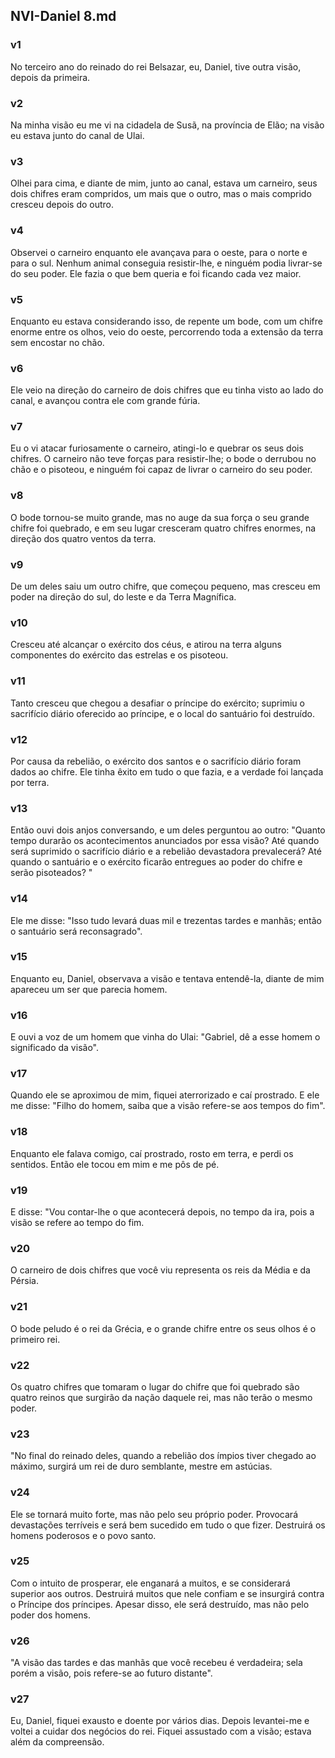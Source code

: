 ## NVI-Daniel 8.md
### v1
 No terceiro ano do reinado do rei Belsazar, eu, Daniel, tive outra visão, depois da primeira.
### v2
 Na minha visão eu me vi na cidadela de Susã, na província de Elão; na visão eu estava junto do canal de Ulai.
### v3
 Olhei para cima, e diante de mim, junto ao canal, estava um carneiro, seus dois chifres eram compridos, um mais que o outro, mas o mais comprido cresceu depois do outro.
### v4
 Observei o carneiro enquanto ele avançava para o oeste, para o norte e para o sul. Nenhum animal conseguia resistir-lhe, e ninguém podia livrar-se do seu poder. Ele fazia o que bem queria e foi ficando cada vez maior.
### v5
 Enquanto eu estava considerando isso, de repente um bode, com um chifre enorme entre os olhos, veio do oeste, percorrendo toda a extensão da terra sem encostar no chão.
### v6
 Ele veio na direção do carneiro de dois chifres que eu tinha visto ao lado do canal, e avançou contra ele com grande fúria.
### v7
 Eu o vi atacar furiosamente o carneiro, atingi-lo e quebrar os seus dois chifres. O carneiro não teve forças para resistir-lhe; o bode o derrubou no chão e o pisoteou, e ninguém foi capaz de livrar o carneiro do seu poder.
### v8
 O bode tornou-se muito grande, mas no auge da sua força o seu grande chifre foi quebrado, e em seu lugar cresceram quatro chifres enormes, na direção dos quatro ventos da terra.
### v9
 De um deles saiu um outro chifre, que começou pequeno, mas cresceu em poder na direção do sul, do leste e da Terra Magnífica.
### v10
 Cresceu até alcançar o exército dos céus, e atirou na terra alguns componentes do exército das estrelas e os pisoteou.
### v11
 Tanto cresceu que chegou a desafiar o príncipe do exército; suprimiu o sacrifício diário oferecido ao príncipe, e o local do santuário foi destruído.
### v12
 Por causa da rebelião, o exército dos santos e o sacrifício diário foram dados ao chifre. Ele tinha êxito em tudo o que fazia, e a verdade foi lançada por terra.
### v13
 Então ouvi dois anjos conversando, e um deles perguntou ao outro: "Quanto tempo durarão os acontecimentos anunciados por essa visão? Até quando será suprimido o sacrifício diário e a rebelião devastadora prevalecerá? Até quando o santuário e o exército ficarão entregues ao poder do chifre e serão pisoteados? "
### v14
 Ele me disse: "Isso tudo levará duas mil e trezentas tardes e manhãs; então o santuário será reconsagrado".
### v15
 Enquanto eu, Daniel, observava a visão e tentava entendê-la, diante de mim apareceu um ser que parecia homem.
### v16
 E ouvi a voz de um homem que vinha do Ulai: "Gabriel, dê a esse homem o significado da visão".
### v17
 Quando ele se aproximou de mim, fiquei aterrorizado e caí prostrado. E ele me disse: "Filho do homem, saiba que a visão refere-se aos tempos do fim".
### v18
 Enquanto ele falava comigo, caí prostrado, rosto em terra, e perdi os sentidos. Então ele tocou em mim e me pôs de pé.
### v19
 E disse: "Vou contar-lhe o que acontecerá depois, no tempo da ira, pois a visão se refere ao tempo do fim.
### v20
 O carneiro de dois chifres que você viu representa os reis da Média e da Pérsia.
### v21
 O bode peludo é o rei da Grécia, e o grande chifre entre os seus olhos é o primeiro rei.
### v22
 Os quatro chifres que tomaram o lugar do chifre que foi quebrado são quatro reinos que surgirão da nação daquele rei, mas não terão o mesmo poder.
### v23
 "No final do reinado deles, quando a rebelião dos ímpios tiver chegado ao máximo, surgirá um rei de duro semblante, mestre em astúcias.
### v24
 Ele se tornará muito forte, mas não pelo seu próprio poder. Provocará devastações terríveis e será bem sucedido em tudo o que fizer. Destruirá os homens poderosos e o povo santo.
### v25
 Com o intuito de prosperar, ele enganará a muitos, e se considerará superior aos outros. Destruirá muitos que nele confiam e se insurgirá contra o Príncipe dos príncipes. Apesar disso, ele será destruído, mas não pelo poder dos homens.
### v26
 "A visão das tardes e das manhãs que você recebeu é verdadeira; sela porém a visão, pois refere-se ao futuro distante".
### v27
 Eu, Daniel, fiquei exausto e doente por vários dias. Depois levantei-me e voltei a cuidar dos negócios do rei. Fiquei assustado com a visão; estava além da compreensão.
